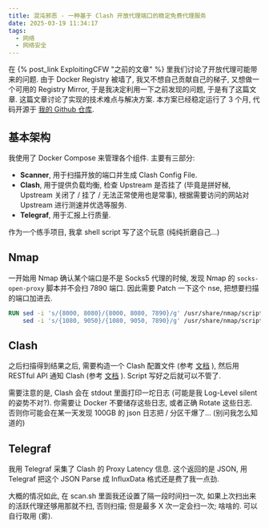```yaml
---
title: 混沌邪恶 - 一种基于 Clash 开放代理端口的稳定免费代理服务
date: 2025-03-19 11:34:17
tags:
  - 网络
  - 网络安全
---
```


在 {% post_link ExploitingCFW "之前的文章" %} 里我们讨论了开放代理可能带来的问题. 由于 Docker Registry 被墙了, 我又不想自己贡献自己的梯子, 又想做一个可用的 Registry Mirror, 于是我决定利用一下之前发现的问题, 于是有了这篇文章. 这篇文章讨论了实现的技术难点与解决方案. 本方案已经稳定运行了 3 个月, 代码开源于 [我的 Github 仓库](https://github.com/84634E1A607A/open_proxy_scanner).

<!-- more -->

## 基本架构

我使用了 Docker Compose 来管理各个组件. 主要有三部分:

- **Scanner**, 用于扫描开放的端口并生成 Clash Config File.
- **Clash**, 用于提供负载均衡, 检查 Upstream 是否挂了 (毕竟是拼好梯, Upstream 关闭了 / 挂了 / 无法正常使用也是常事), 根据需要访问的网站对 Upstream 进行测速并优选等服务.
- **Telegraf**, 用于汇报上行质量.

作为一个练手项目, 我拿 shell script 写了这个玩意 (纯纯折磨自己...)

## Nmap

一开始用 Nmap 确认某个端口是不是 Socks5 代理的时候, 发现 Nmap 的 `socks-open-proxy` 脚本并不会扫 7890 端口. 因此需要 Patch 一下这个 nse, 把想要扫描的端口加进去.

```Dockerfile
RUN sed -i 's/{8000, 8080}/{8000, 8080, 7890}/g' /usr/share/nmap/scripts/http-open-proxy.nse && \
    sed -i 's/{1080, 9050}/{1080, 9050, 7890}/g' /usr/share/nmap/scripts/socks-open-proxy.nse
```

## Clash

之后扫描得到结果之后, 需要构造一个 Clash 配置文件 (参考 [文档](https://en.clash.wiki/configuration/introduction.html) ), 然后用 RESTful API 通知 Clash (参考 [文档](https://en.clash.wiki/runtime/external-controller.html) ). Script 写好之后就可以不管了.

需要注意的是, Clash 会在 stdout 里面打印一坨日志 (可能是我 Log-Level silent 的姿势不对?). 你需要让 Docker 不要储存这些日志, 或者正确 Rotate 这些日志. 否则你可能会在某一天发现 100GB 的 json 日志把 / 分区干爆了... (别问我怎么知道的)

## Telegraf

我用 Telegraf 采集了 Clash 的 Proxy Latency 信息. 这个返回的是 JSON, 用 Telegraf 把这个 JSON Parse 成 InfluxData 格式还是费了我一点劲.

大概的情况如此, 在 scan.sh 里面我还设置了隔一段时间扫一次, 如果上次扫出来的活跃代理还够用那就不扫, 否则扫描; 但是最多 X 次一定会扫一次; 啥啥的. 可以自行取用 (雾).
